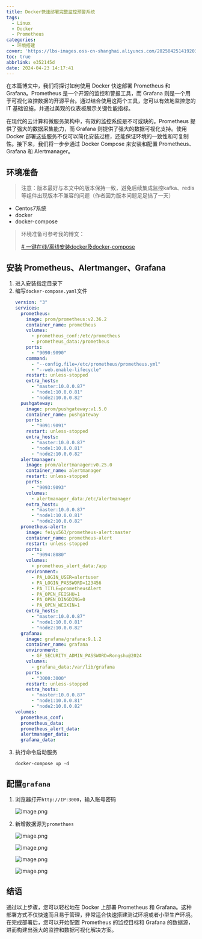 ```yaml
---
title: Docker快速部署完整监控预警系统
tags:
  - Linux
  - Docker
  - Prometheus
categories:
  - 环境搭建
cover: 'https://lbs-images.oss-cn-shanghai.aliyuncs.com/20250425141920379.png'
toc: true
abbrlink: e352145d
date: 2024-04-23 14:17:41
---
```


在本篇博文中，我们将探讨如何使用 Docker 快速部署 Prometheus 和 Grafana。Prometheus 是一个开源的监控和警报工具，而 Grafana 则是一个用于可视化监控数据的开源平台。通过结合使用这两个工具，您可以有效地监控您的 IT 基础设施，并通过美观的仪表板展示关键性能指标。

在现代的云计算和微服务架构中，有效的监控系统是不可或缺的。Prometheus 提供了强大的数据采集能力，而 Grafana 则提供了强大的数据可视化支持。使用 Docker 部署这些服务不仅可以简化安装过程，还能保证环境的一致性和可复制性。接下来，我们将一步步通过 Docker Compose 来安装和配置 Prometheus、 Grafana 和 Alertmanager。

## 环境准备

> 注意：版本最好与本文中的版本保持一致，避免后续集成监控kafka、redis等组件出现版本不兼容的问题（作者因为版本问题足足搞了一天）

- Centos7系统
- docker
- docker-compose

> 环境准备可参考我的博文：
>
> [# 一键在线/离线安装docker及docker-compose](https://juejin.cn/post/7355389990531678260)

## 安装 Prometheus、Alertmanger、Grafana

1. 进入安装指定目录下
2. 编写`docker-compose.yaml`文件
    ```yaml
    version: "3"
    services:
      prometheus:
        image: prom/prometheus:v2.36.2
        container_name: prometheus
        volumes:
          - prometheus_conf:/etc/prometheus
          - prometheus_data:/prometheus
        ports:
          - "9090:9090"
        command:
          - "--config.file=/etc/prometheus/prometheus.yml"
          - "--web.enable-lifecycle"
        restart: unless-stopped
        extra_hosts:
          - "master:10.0.0.87"
          - "node1:10.0.0.81"
          - "node2:10.0.0.82"
      pushgateway:
        image: prom/pushgateway:v1.5.0
        container_name: pushgateway
        ports:
          - "9091:9091"
        restart: unless-stopped
        extra_hosts:
          - "master:10.0.0.87"
          - "node1:10.0.0.81"
          - "node2:10.0.0.82"
      alertmanager:
        image: prom/alertmanager:v0.25.0
        container_name: alertmanager
        restart: unless-stopped
        ports:
          - "9093:9093"
        volumes:
          - alertmanager_data:/etc/alertmanager
        extra_hosts:
          - "master:10.0.0.87"
          - "node1:10.0.0.81"
          - "node2:10.0.0.82"
      prometheus-alert:
        image: feiyu563/prometheus-alert:master
        container_name: prometheus-alert
        restart: unless-stopped
        ports:
          - "9094:8080"
        volumes:
          - prometheus_alert_data:/app
        environment:
          - PA_LOGIN_USER=alertuser
          - PA_LOGIN_PASSWORD=123456
          - PA_TITLE=prometheusAlert
          - PA_OPEN_FEISHU=1
          - PA_OPEN_DINGDING=0
          - PA_OPEN_WEIXIN=1
        extra_hosts:
          - "master:10.0.0.87"
          - "node1:10.0.0.81"
          - "node2:10.0.0.82"
      grafana:
        image: grafana/grafana:9.1.2
        container_name: grafana
        environment:
          - GF_SECURITY_ADMIN_PASSWORD=Rongshu@2024
        volumes:
          - grafana_data:/var/lib/grafana
        ports:
          - "3000:3000"
        restart: unless-stopped
        extra_hosts:
          - "master:10.0.0.87"
          - "node1:10.0.0.81"
          - "node2:10.0.0.82"
    volumes:
      prometheus_conf:
      prometheus_data:
      prometheus_alert_data:
      alertmanager_data:
      grafana_data:
    ```
3. 执行命令启动服务
    ```shell
    docker-compose up -d
    ```

## 配置`grafana`

1. 浏览器打开`http://IP:3000`，输入账号密码

   ![image.png](https://lbs-images.oss-cn-shanghai.aliyuncs.com/20250425141528704.png)

2. 新增数据源为`promethues`

   ![image.png](https://lbs-images.oss-cn-shanghai.aliyuncs.com/20250425141528531.png)

   ![image.png](https://lbs-images.oss-cn-shanghai.aliyuncs.com/20250425141528550.png)

   ![image.png](https://lbs-images.oss-cn-shanghai.aliyuncs.com/20250425141529580.png)

   ![image.png](https://lbs-images.oss-cn-shanghai.aliyuncs.com/20250425141528489.png)

## 结语

通过以上步骤，您可以轻松地在 Docker 上部署 Prometheus 和 Grafana。这种部署方式不仅快速而且易于管理，非常适合快速搭建测试环境或者小型生产环境。在完成部署后，您可以开始配置 Prometheus 的监控目标和 Grafana 的数据源，进而构建出强大的监控和数据可视化解决方案。
